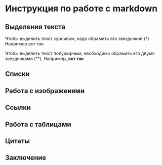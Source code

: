 # Инструкция по работе с markdown

## Выделения текста
Чтобы выделить текст курсивом, надо обрамить его звездочкой (*) Например *вот так*

Чтобы выделить текст полужирным, необходимо обрамить его двумя звездочками (**).  Например, **вот так**
## Списки

## Работа с изображеиями

## Ссылки

## Работа с таблицами

## Цитаты

## Заключениe